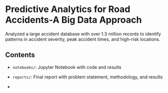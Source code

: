 # Predictive Analytics for Road Accidents-A Big Data Approach
Analyzed a large accident database with over 1.3 million records to identify patterns in accident severity, peak accident times,  and high-risk locations. 

## Contents
- `notebooks/`: Jupyter Notebook with code and results
- `reports/`: Final report with problem statement, methodology, and results

- 
